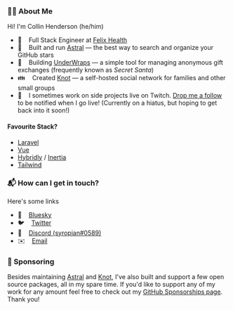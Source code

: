 ### 👨‍💻 About Me

Hi! I'm Collin Henderson (he/him)

- 💊&nbsp;&nbsp;&nbsp;&nbsp;Full Stack Engineer at [Felix Health](https://felixforyou.ca)
- 🌟&nbsp;&nbsp;&nbsp;&nbsp;Built and run [Astral](https://github.com/astralapp/astral) — the best way to search and organize your GitHub stars
- 🎁&nbsp;&nbsp;&nbsp;&nbsp;Building [UnderWraps](https://underwraps.gift) — a simple tool for managing anonymous gift exchanges (frequently known as _Secret Santa_)
- 👪&nbsp;&nbsp;&nbsp;&nbsp;Created [Knot](https://github.com/knotworks) — a self-hosted social network for families and other small groups
- 📡&nbsp;&nbsp;&nbsp;&nbsp;I sometimes work on side projects live on Twitch. [Drop me a follow](https://www.twitch.tv/syropian) to be notified when I go live! (Currently on a hiatus, but hoping to get back into it soon!)

#### Favourite Stack?

- [Laravel](https://laravel.com)
- [Vue](https://vuejs.org)
- [Hybridly](https://hybridly.dev) / [Inertia](https://inertiajs.com)
- [Tailwind](https://tailwindcss.com)

### 📬 How can I get in touch?

Here's some links
- 🦋&nbsp;&nbsp;&nbsp;&nbsp;[Bluesky](https://bsky.app/profile/syropian.bsky.social)
- 🐦&nbsp;&nbsp;&nbsp;&nbsp;[Twitter](https://twitter.com/syropian)
- 💬&nbsp;&nbsp;&nbsp;&nbsp;[Discord (syropian#0589)](https://discordapp.com/users/114814130166300678)
- ✉️&nbsp;&nbsp;&nbsp;&nbsp;[Email](mailto:collin@syropia.net)

### 💛 Sponsoring

Besides maintaining [Astral](https://github.com/astralapp/astral) and [Knot](https://github.com/knotworks), I've also built and support a few open source packages, all in my spare time. If you'd like to support any of my work for any amount feel free to check out my [GitHub Sponsorships page](https://github.com/sponsors/syropian). Thank you!
